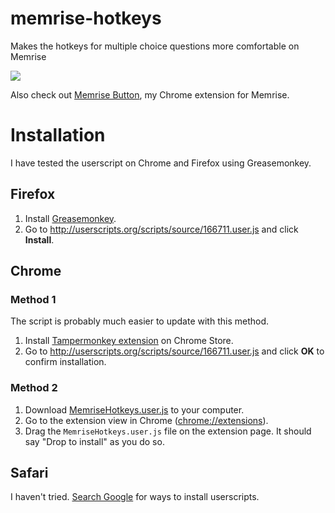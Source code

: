 memrise-hotkeys
===============

Makes the hotkeys for multiple choice questions more comfortable on Memrise

![](https://raw.github.com/raneksi/memrise-hotkeys/gh-pages/garden_multiple_choice.png)

Also check out [Memrise Button](https://chrome.google.com/webstore/detail/memrise-button/mahhgdkliaknjffpmocpaglcoljnhodn), my Chrome extension for Memrise.

# Installation

I have tested the userscript on Chrome and Firefox using Greasemonkey.

## Firefox

1. Install [Greasemonkey](https://addons.mozilla.org/en-US/firefox/addon/greasemonkey/).
2. Go to http://userscripts.org/scripts/source/166711.user.js and click **Install**.

## Chrome

### Method 1

The script is probably much easier to update with this method.

1. Install [Tampermonkey extension](https://chrome.google.com/webstore/detail/tampermonkey/dhdgffkkebhmkfjojejmpbldmpobfkfo) on Chrome Store.
2. Go to http://userscripts.org/scripts/source/166711.user.js and click **OK** to confirm installation.

### Method 2

1. Download [MemriseHotkeys.user.js](https://github.com/raneksi/memrise-hotkeys/raw/master/MemriseHotkeys.user.js) to your computer.
2. Go to the extension view in Chrome ([chrome://extensions](chrome://extensions)).
3. Drag the `MemriseHotkeys.user.js` file on the extension page. It should say "Drop to install" as you do so.

## Safari

I haven't tried. [Search Google](https://www.google.com/search?q=install+userscripts+safari) for ways to install userscripts.

